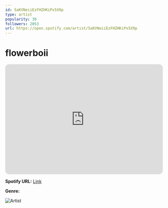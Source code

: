 ```yaml
---
id: 5aKVNeiiEzFHZHKiPx5X9p
type: artist
popularity: 30
followers: 2053
url: https://open.spotify.com/artist/5aKVNeiiEzFHZHKiPx5X9p
---
```

# flowerboii

<iframe style="border-radius:12px" src="https://open.spotify.com/embed/artist/5aKVNeiiEzFHZHKiPx5X9p" width="100%" height="352" frameBorder="0" allowfullscreen="" allow="autoplay; clipboard-write; encrypted-media; fullscreen; picture-in-picture" loading="lazy"></iframe>

**Spotify URL:** [Link](https://open.spotify.com/artist/5aKVNeiiEzFHZHKiPx5X9p)

**Genre:** 

![Artist](https://i.scdn.co/image/ab6761610000e5ebfea98073fae76ff82e514d0a)
